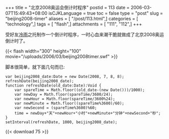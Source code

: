 +++
title = "北京2008奥运会倒计时程序"
postid = 113
date = 2006-03-07T15:49:43+08:00
isCJKLanguage = true
toc = false
type = "post"
slug = "beijing2008-timer"
aliases = [ "/post/113.html",]
categories = [ "technology",]
tags = [ "flash",]
attachments = [ "111", "112",]
+++


受好友[冷雨](http://www.flashsky.cn)之托制作一个倒计时程序，一时心血来潮干脆就做成了北京2008奥运倒计时了。

{{< flash width="300" height="100" movie="/uploads/2006/03/beijing2008timer.swf" >}}

脚本很简单，就下面几句而已:

<!--more-->

``` {lang="actionscript"}
var beijing2008_date:Date = new Date(2008, 7, 8, 8);
refreshDate(beijing2008_date);
function refreshDate(old_date:Date):Void {
    var spareTime = Math.floor((old_date-(new Date()))/1000);
    var newDay = Math.floor(spareTime/3600/24);
    var newHour = Math.floor(spareTime/3600%24);
    var newMinute = Math.floor((spareTime%3600)/60);
    var newSecond = (spareTime%3600)%60;
    time = newDay+"天"+newHour+"小时"+newMinute+"分钟"+newSecond+"秒";
}
setInterval(refreshDate, 1000, beijing2008_date);
```

{{< download 75 >}}

